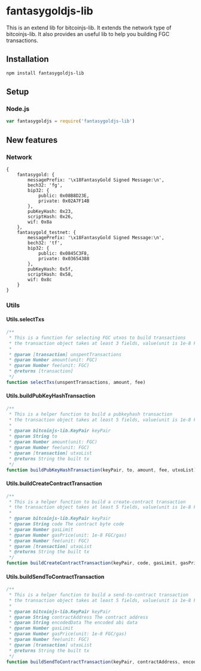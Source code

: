 # fantasygoldjs-lib
This is an extend lib for bitcoinjs-lib.
It extends the network type of bitcoinjs-lib.
It also provides an useful lib to help you building FGC transactions.

## Installation
``` bash
npm install fantasygoldjs-lib
```

## Setup
### Node.js
``` javascript
var fantasygoldjs = require('fantasygoldjs-lib')
```

## New features
### Network
```
{
    fantasygold: {
        messagePrefix: '\x18FantasyGold Signed Message:\n',
        bech32: 'fg',
        bip32: {
            public: 0x08B8D23E,
            private: 0x02A7F14B
        },
        pubKeyHash: 0x23,
        scriptHash: 0x26,
        wif: 0x8a
    },
    fantasygold_testnet: {
        messagePrefix: '\x18FantasyGold Signed Message:\n',
        bech32: 'tf',
        bip32: {
            public: 0x0845C3F8,
            private: 0x03654388
        },
        pubKeyHash: 0x5f,
        scriptHash: 0x58,
        wif: 0x8c
    }
}

```

### Utils
#### Utils.selectTxs
```javascript
/**
 * This is a function for selecting FGC utxos to build transactions
 * the transaction object takes at least 3 fields, value(unit is 1e-8 FGC) , confirmations and isStake
 *
 * @param [transaction] unspentTransactions
 * @param Number amount(unit: FGC)
 * @param Number fee(unit: FGC)
 * @returns [transaction]
 */
function selectTxs(unspentTransactions, amount, fee)
```
#### Utils.buildPubKeyHashTransaction
```javascript
/**
 * This is a helper function to build a pubkeyhash transaction
 * the transaction object takes at least 5 fields, value(unit is 1e-8 FGC), confirmations, isStake, hash and pos
 *
 * @param bitcoinjs-lib.KeyPair keyPair
 * @param String to
 * @param Number amount(unit: FGC)
 * @param Number fee(unit: FGC)
 * @param [transaction] utxoList
 * @returns String the built tx
 */
function buildPubKeyHashTransaction(keyPair, to, amount, fee, utxoList)
```
#### Utils.buildCreateContractTransaction
```javascript
/**
 * This is a helper function to build a create-contract transaction
 * the transaction object takes at least 5 fields, value(unit is 1e-8 FGC), confirmations, isStake, hash and pos
 *
 * @param bitcoinjs-lib.KeyPair keyPair
 * @param String code The contract byte code
 * @param Number gasLimit
 * @param Number gasPrice(unit: 1e-8 FGC/gas)
 * @param Number fee(unit: FGC)
 * @param [transaction] utxoList
 * @returns String the built tx
 */
function buildCreateContractTransaction(keyPair, code, gasLimit, gasPrice, fee, utxoList)
```
#### Utils.buildSendToContractTransaction
```javascript
/**
 * This is a helper function to build a send-to-contract transaction
 * the transaction object takes at least 5 fields, value(unit is 1e-8 FGC), confirmations, isStake, hash and pos
 *
 * @param bitcoinjs-lib.KeyPair keyPair
 * @param String contractAddress The contract address
 * @param String encodedData The encoded abi data
 * @param Number gasLimit
 * @param Number gasPrice(unit: 1e-8 FGC/gas)
 * @param Number fee(unit: FGC)
 * @param [transaction] utxoList
 * @returns String the built tx
 */
function buildSendToContractTransaction(keyPair, contractAddress, encodedData, gasLimit, gasPrice, fee, utxoList)
```

